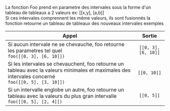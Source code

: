La fonction Foo prend en parametre des intervales sous la forme d'un tableau de tableaux a 2 valeurs ex: [[x,y], [a,b]]   
Si ces intervales comprennent les même valeurs, ils sont fusionnés la fonction retourne un tableau de tableaux des nouveaux intervales
exemples 

| Appel                                                                                                                                                  |  Sortie     |
|--------------------------------------------------------------------------------------------------------------------------------------------------------|:-:    |
| Si aucun intervale ne se chevauche, foo retourne les parametres tel quel <br/>`foo([[0, 3], [6, 10]])`                                                 | `[[0, 3], [6, 10]]` |
| Si les intervales se chevauchent, foo retourne un tableau avec la valeurs minimales et maximales des intervales concerné<br/> `foo([[0, 5], [3, 10]])` | `[[0, 10]]` |
| Si un intervalle englobe un autre, foo retourne un tableau avec la valeurs du plus gran intervalle<br/>`foo([[0, 5], [2, 4]])`                         | `[[0, 5]]` |